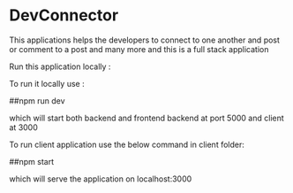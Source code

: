 # DevConnector

  This applications helps the developers to connect to one another and post or comment to a post and many more and this is a full stack application

  Run this application locally : 
  
  To run it locally use : 
  
   ##npm run dev 
   
  which will start both backend and frontend backend at port 5000 and client at 3000

  To run client application use the below command in client folder:

  ##npm start 
  
  which will serve the application on localhost:3000
  
  
